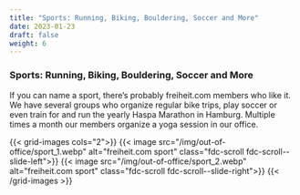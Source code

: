 ```yaml
---
title: "Sports: Running, Biking, Bouldering, Soccer and More"
date: 2023-01-23
draft: false
weight: 6
---
```

### Sports: Running, Biking, Bouldering, Soccer and More

If you can name a sport, there’s probably freiheit.com members who like it. We have several groups who organize regular bike trips, play soccer or even train for and run the yearly Haspa Marathon in Hamburg. Multiple times a month our members organize a yoga session in our office.

{{< grid-images cols="2">}}
    {{< image src="/img/out-of-office/sport_1.webp" alt="freiheit.com sport" class="fdc-scroll fdc-scroll--slide-left">}}
    {{< image src="/img/out-of-office/sport_2.webp" alt="freiheit.com sport" class="fdc-scroll fdc-scroll--slide-right">}}
{{< /grid-images >}}